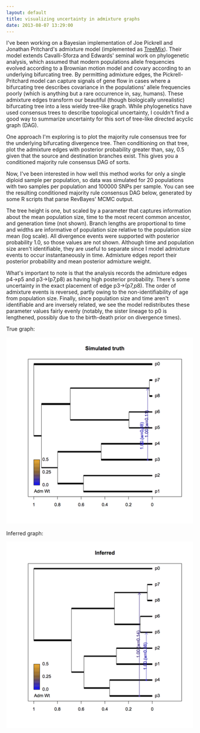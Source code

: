 ```yaml
---
layout: default
title: visualizing uncertainty in admixture graphs 
date: 2013-08-07 13:29:00
---
```

I've been working on a Bayesian implementation of Joe Pickrell and Jonathan Pritchard's admixture model (implemented as [TreeMix](http://code.google.com/p/treemix)). Their model extends Cavalli-Sforza and Edwards' seminal work on phylogenetic analysis, which assumed that modern populations allele frequencies evolved according to a Brownian motion model and covary according to an underlying bifurcating tree. By permitting admixture edges, the Pickrell-Pritchard model can capture signals of gene flow in cases where a bifurcating tree describes covariance in the populations' allele frequencies poorly (which is anything but a rare occurrence in, say, humans). These admixture edges transform our beautiful (though biologically unrealistic) bifurcating tree into a less wieldy tree-like graph. While phylogenetics have used consensus trees to describe topological uncertainty, I couldn't find a good way to summarize uncertainty for this sort of tree-like directed acyclic graph (DAG).

One approach I'm exploring is to plot the majority rule consensus tree for the underlying bifurcating divergence tree. Then conditioning on that tree, plot the admixture edges with posterior probability greater than, say, 0.5 given that the source and destination branches exist. This gives you a conditioned majority rule consensus DAG of sorts.

Now, I've been interested in how well this method works for only a single diploid sample per population, so data was simulated for 20 populations with two samples per population and 100000 SNPs per sample. You can see the resulting conditioned majority rule consensus DAG below, generated by some R scripts that parse RevBayes' MCMC output.

The tree height is one, but scaled by a parameter that captures information about the mean population size, time to the most recent common ancestor, and generation time (not shown). Branch lengths are proportional to time and widths are informative of population size relative to the population size mean (log scale). All divergence events were supported with posterior probability 1.0, so those values are not shown. Although time and population size aren't identifiable, they are useful to separate since I model admixture events to occur instantaneously in time. Admixture edges report their posterior probability and mean posterior admixture weight.

What's important to note is that the analysis records the admixture edges p4->p5 and p3->(p7,p8) as having high posterior probability. There's some uncertainty in the exact placement of edge p3->(p7,p8). The order of admixture events is reversed, partly owing to the non-identifiability of age from population size. Finally, since population size and time aren't identifiable and are inversely related, we see the model redistributes these parameter values fairly evenly (notably, the sister lineage to p0 is lengthened, possibly due to the birth-death prior on divergence times).


True graph:

<a href="/assets/admix_sim_eg_fig.png"><img src="/assets/admix_sim_eg_fig.png" alt="True admixture graph" style="width: 500px"/></a>

Inferred graph:

<a href="/assets/admix_inf_eg_fig.png"><img src="/assets/admix_inf_eg_fig.png" alt="Inferred admixture graph" style="width: 500px"/></a>
